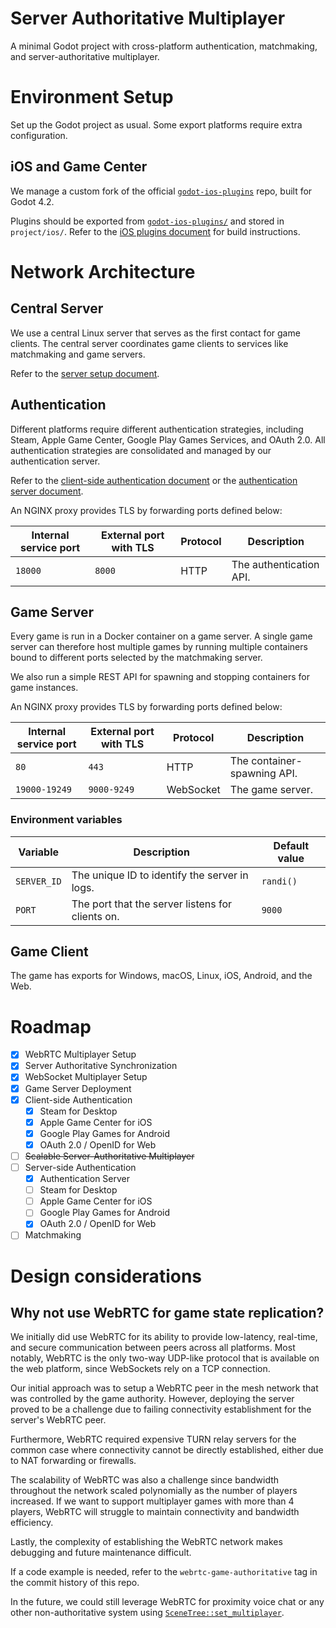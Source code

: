 # Server Authoritative Multiplayer

A minimal Godot project with cross-platform authentication, matchmaking, and server-authoritative multiplayer.

# Environment Setup

Set up the Godot project as usual. Some export platforms require extra configuration.

## iOS and Game Center

We manage a custom fork of the official [`godot-ios-plugins`](https://github.com/bryanmylee/godot-ios-plugins) repo, built for Godot 4.2.

Plugins should be exported from [`godot-ios-plugins/`](./godot-ios-plugins/) and stored in `project/ios/`. Refer to the [iOS plugins document](./project/ios/README.md) for build instructions.

# Network Architecture

## Central Server

We use a central Linux server that serves as the first contact for game clients. The central server coordinates game clients to services like matchmaking and game servers.

Refer to the [server setup document](server/README.md).

## Authentication

Different platforms require different authentication strategies, including Steam, Apple Game Center, Google Play Games Services, and OAuth 2.0. All authentication strategies are consolidated and managed by our authentication server.

Refer to the [client-side authentication document](project/authentication/README.md) or the [authentication server document](authentication/README.md).

An NGINX proxy provides TLS by forwarding ports defined below:

| Internal service port | External port with TLS | Protocol | Description             |
| --------------------- | ---------------------- | -------- | ----------------------- |
| `18000`               | `8000`                 | HTTP     | The authentication API. |

## Game Server

Every game is run in a Docker container on a game server. A single game server can therefore host multiple games by running multiple containers bound to different ports selected by the matchmaking server.

We also run a simple REST API for spawning and stopping containers for game instances.

An NGINX proxy provides TLS by forwarding ports defined below:

| Internal service port | External port with TLS | Protocol  | Description                 |
| --------------------- | ---------------------- | --------- | --------------------------- |
| `80`                  | `443`                  | HTTP      | The container-spawning API. |
| `19000-19249`         | `9000-9249`            | WebSocket | The game server.            |

### Environment variables

| Variable    | Description                                      | Default value |
| ----------- | ------------------------------------------------ | ------------- |
| `SERVER_ID` | The unique ID to identify the server in logs.    | `randi()`     |
| `PORT`      | The port that the server listens for clients on. | `9000`        |

## Game Client

The game has exports for Windows, macOS, Linux, iOS, Android, and the Web.

# Roadmap

- [x] WebRTC Multiplayer Setup
- [x] Server Authoritative Synchronization
- [x] WebSocket Multiplayer Setup
- [x] Game Server Deployment
- [x] Client-side Authentication
  - [x] Steam for Desktop
  - [x] Apple Game Center for iOS
  - [x] Google Play Games for Android
  - [x] OAuth 2.0 / OpenID for Web
- [ ] ~~Scalable Server-Authoritative Multiplayer~~
- [ ] Server-side Authentication
  - [x] Authentication Server
  - [ ] Steam for Desktop
  - [ ] Apple Game Center for iOS
  - [ ] Google Play Games for Android
  - [x] OAuth 2.0 / OpenID for Web
- [ ] Matchmaking

# Design considerations

## Why not use WebRTC for game state replication?

We initially did use WebRTC for its ability to provide low-latency, real-time, and secure communication between peers across all platforms. Most notably, WebRTC is the only two-way UDP-like protocol that is available on the web platform, since WebSockets rely on a TCP connection.

Our initial approach was to setup a WebRTC peer in the mesh network that was controlled by the game authority. However, deploying the server proved to be a challenge due to failing connectivity establishment for the server's WebRTC peer.

Furthermore, WebRTC required expensive TURN relay servers for the common case where connectivity cannot be directly established, either due to NAT forwarding or firewalls.

The scalability of WebRTC was also a challenge since bandwidth throughout the network scaled polynomially as the number of players increased. If we want to support multiplayer games with more than 4 players, WebRTC will struggle to maintain connectivity and bandwidth efficiency.

Lastly, the complexity of establishing the WebRTC network makes debugging and future maintenance difficult.

If a code example is needed, refer to the `webrtc-game-authoritative` tag in the commit history of this repo.

In the future, we could still leverage WebRTC for proximity voice chat or any other non-authoritative system using [`SceneTree::set_multiplayer`](https://docs.godotengine.org/en/stable/classes/class_scenetree.html#class-scenetree-method-set-multiplayer).
